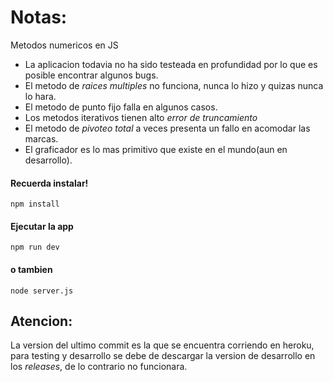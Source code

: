# Notas:

Metodos numericos en JS

- La aplicacion todavia no ha sido testeada en profundidad por lo que es posible encontrar algunos bugs.
- El metodo de _raices multiples_ no funciona, nunca lo hizo y quizas nunca lo hara.
- El metodo de punto fijo falla en algunos casos.
- Los metodos iterativos tienen alto _error de truncamiento_
- El metodo de _pivoteo total_ a veces presenta un fallo en acomodar las marcas.
- El graficador es lo mas primitivo que existe en el mundo(aun en desarrollo).

#### Recuerda instalar!

```
npm install
```

#### Ejecutar la app

```
npm run dev
```

#### o tambien

```
node server.js
```

## Atencion:

La version del ultimo commit es la que se encuentra corriendo en heroku, para testing y desarrollo se debe de descargar la version de desarrollo en los _releases_, de lo contrario no funcionara.
